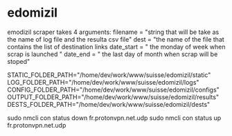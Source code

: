 # edomizil
emodizil scraper takes 4 arguments:
    filename = "string that will be take as the name of log file and the resulta csv file"
    dest = "the name of the file that contains the list of destination links
    date_start = " the monday of week when scrap is launched "
    date_end = " the last day of month when scrap will be stoped"

STATIC_FOLDER_PATH="/home/dev/work/www/suisse/edomizil/static"
LOG_FOLDER_PATH="/home/dev/work/www/suisse/edomizil/logs"
CONFIG_FOLDER_PATH="/home/dev/work/www/suisse/edomizil/configs"
OUTPUT_FOLDER_PATH="/home/dev/work/www/suisse/edomizil/results"
DESTS_FOLDER_PATH="/home/dev/work/www/suisse/edomizil/dests"

sudo nmcli con status down fr.protonvpn.net.udp
sudo nmcli con status up fr.protonvpn.net.udp